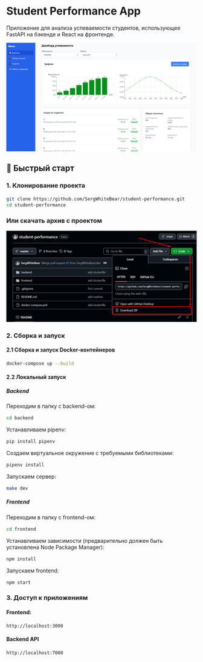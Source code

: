 # Student Performance App

Приложение для анализа успеваемости студентов, использующее FastAPI на бэкенде и React на фронтенде.

![](view.png)

## 🚀 Быстрый старт

### 1. Клонирование проекта

```bash
git clone https://github.com/SergWhiteBear/student-performance.git
cd student-performance
```

### Или скачать архив с проектом

![](download_zip.png)

### 2. Сборка и запуск

#### 2.1 Сборка и запуск Docker-контейнеров

```bash
docker-compose up --build
```

#### 2.2 Локальный запуск


##### Backend

Переходим в папку с backend-ом:

```bash
cd backend
```

Устанавливаем pipenv:

```bash
pip install pipenv
```

Создаем виртуальное окружение с требуемыми библиотеками:

```bash
pipenv install
```

Запускаем сервер:

```bash
make dev
```

##### Frontend

Переходим в папку с frontend-ом:

```bash
cd frontend
```

Устанавливаем зависимости (предварительно должен быть установлена Node Package Manager):

```bash
npm install
```

Запускаем frontend:

```bash
npm start
```

### 3. Доступ к приложениям
#### Frontend: 
```
http://localhost:3000
```
#### Backend API 
```
http://localhost:7000
```
